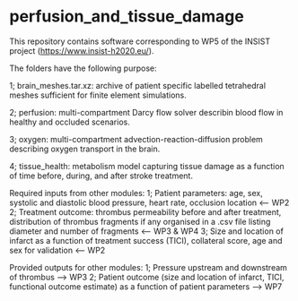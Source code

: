 # perfusion_and_tissue_damage

This repository contains software corresponding to WP5 of the INSIST project (https://www.insist-h2020.eu/).

The folders have the following purpose:

1; brain_meshes.tar.xz: archive of patient specific labelled tetrahedral meshes sufficient for finite element simulations.

2; perfusion: multi-compartment Darcy flow solver describin blood flow in healthy and occluded scenarios.

3; oxygen: multi-compartment advection-reaction-diffusion problem describing oxygen transport in the brain.

4; tissue_health: metabolism model capturing tissue damage as a function of time before, during, and after stroke treatment.


Required inputs from other modules:
1; Patient parameters: age, sex, systolic and diastolic blood pressure, heart rate, occlusion location <-- WP2
2; Treatment outcome: thrombus permeability before and after treatment, distribution of thrombus fragments if any organised in a .csv file listing diameter and number of fragments <-- WP3 & WP4
3; Size and location of infarct as a function of treatment success (TICI), collateral score, age and sex for validation <-- WP2

Provided outputs for other modules:
1; Pressure upstream and downstream of thrombus --> WP3
2; Patient outcome (size and location of infarct, TICI, functional outcome estimate) as a function of patient parameters --> WP7